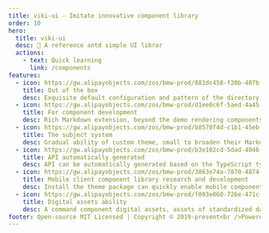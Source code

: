 ```yaml
---
title: viki-ui - Imitate innovative component library
order: 10
hero:
  title: viki-ui
  desc: 📖 A reference antd simple UI librar
  actions:
    - text: Quick learning
      link: /components
features:
  - icon: https://gw.alipayobjects.com/zos/bmw-prod/881dc458-f20b-407b-947a-95104b5ec82b/k79dm8ih_w144_h144.png
    title: Out of the box
    desc: Exquisite default configuration and pattern of the directory structure, to help developers zero cost to fit in to all attention on document writing and component development
  - icon: https://gw.alipayobjects.com/zos/bmw-prod/d1ee0c6f-5aed-4a45-a507-339a4bfe076c/k7bjsocq_w144_h144.png
    title: For component development
    desc: Rich Markdown extension, beyond the demo rendering components, makes the document not only easy to write, the management of the component, also good-looking, easy to use
  - icon: https://gw.alipayobjects.com/zos/bmw-prod/b8570f4d-c1b1-45eb-a1da-abff53159967/kj9t990h_w144_h144.png
    title: The subject system
    desc: Gradual ability of custom theme, small to broaden their Markdown labels, big to a custom theme package, complete whole set by you
  - icon: https://gw.alipayobjects.com/zos/bmw-prod/b3e102cd-5dad-4046-a02a-be33241d1cc7/kj9t8oji_w144_h144.png
    title: API automatically generated
    desc: API can be automatically generated based on the TypeScript type definition components, components for ever "inside out"
  - icon: https://gw.alipayobjects.com/zos/bmw-prod/3863e74a-7870-4874-b1e1-00a8cdf47684/kj9t7ww3_w144_h144.png
    title: Mobile client component library research and development
    desc: Install the theme package can quickly enable mobile components research and development ability, built-in mobile hd rendering scheme
  - icon: https://gw.alipayobjects.com/zos/bmw-prod/f093e060-726e-471c-a53e-e988ed3f560c/kj9t9sk7_w144_h144.png
    title: Digital assets ability
    desc: A command component digital assets, assets of standardized data to downstream productivity tools series
footer: Open-source MIT Licensed | Copyright © 2019-present<br />Powered by self
---
```

